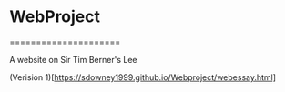 # WebProject
=====================

A website on Sir Tim Berner's Lee

(Verision 1)[https://sdowney1999.github.io/Webproject/webessay.html]
